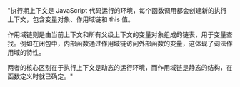 "执行期上下文是 JavaScript 代码运行的环境，每个函数调用都会创建新的执行上下文，包含变量对象、作用域链和 this 值。

作用域链则是由当前上下文和所有父级上下文的变量对象组成的链表，用于变量查找。例如在闭包中，内部函数通过作用域链访问外部函数的变量，这体现了词法作用域的特性。

两者的核心区别在于执行上下文是动态的运行环境，而作用域链是静态的结构，在函数定义时就已确定。"
